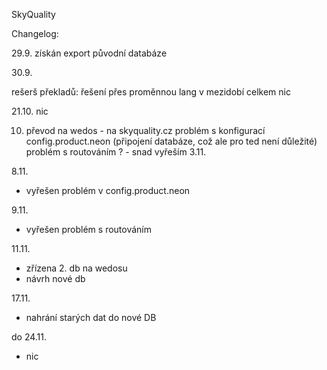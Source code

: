SkyQuality

Changelog:

29.9. získán export původní databáze

30.9.

rešerš překladů: řešení přes proměnnou lang v mezidobí celkem nic

21.10. nic

10. převod na wedos - na skyquality.cz
problém s konfigurací config.product.neon (připojení databáze, což ale pro ted není důležité)
problém s routováním ? - snad vyřeším 3.11.

8.11.
 - vyřešen problém v config.product.neon
 
9.11.
 - vyřešen problém s routováním
 
11.11.
 - zřízena 2. db na wedosu
 - návrh nové db
 
17.11.
 - nahrání starých dat do nové DB
 
do 24.11.
 - nic
 
 

